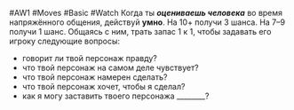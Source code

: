 #AW1 #Moves #Basic #Watch 
Когда ты ***оцениваешь человека*** во время напряжённого общения, действуй **умно**. На 10+ получи 3 шанса. На 7–9 получи 1 шанс. Общаясь с ним, трать запас 1 к 1, чтобы задавать его игроку следующие вопросы:
- говорит ли твой персонаж правду?
- что твой персонаж на самом деле чувствует?
- что твой персонаж намерен сделать?
- что твой персонаж хочет, чтобы я сделал?
- как я могу заставить твоего персонажа \_\_\_\_\_\_\_\_?